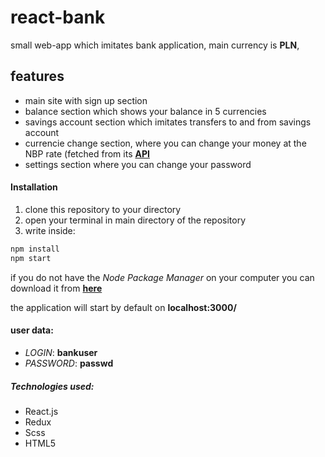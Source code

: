 # react-bank

small web-app which imitates bank application, main currency is **PLN**,

## features

-  main site with sign up section
-  balance section which shows your balance in 5 currencies
-  savings account section which imitates transfers to and from savings account
-  currencie change section, where you can change your money at the NBP rate (fetched from its [**API**](http://api.nbp.pl/)
-  settings section where you can change your password

#### Installation

1. clone this repository to your directory
2. open your terminal in main directory of the repository
3. write inside:

```sh
npm install
npm start
```

if you do not have the _Node Package Manager_ on your computer you can download it from [**here**](https://nodejs.org/en/download/)

the application will start by default on **localhost:3000/**

#### user data:

-  _LOGIN_: **bankuser**
-  _PASSWORD_: **passwd**

##### Technologies used:

-  React.js
-  Redux
-  Scss
-  HTML5
